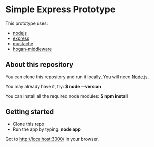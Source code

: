 Simple Express Prototype
========================

This prototype uses:

* [nodejs](http://nodejs.org/)
* [express](http://expressjs.com/)
* [mustache](http://mustache.github.io/)
* [hogan-middleware](https://www.npmjs.org/package/hogan-middleware/)


About this repository
---------------------

You can clone this repository and run it locally,
You will need [Node.js](http://nodejs.org/).

You may already have it, try:
**$ node --version**

You can install all the required node modules:
**$ npm install**


Getting started
---------------

* Clone this repo
* Run the app by typing: **node app**

Got to [http://localhost:3000/](http://localhost:3000/) in your browser.